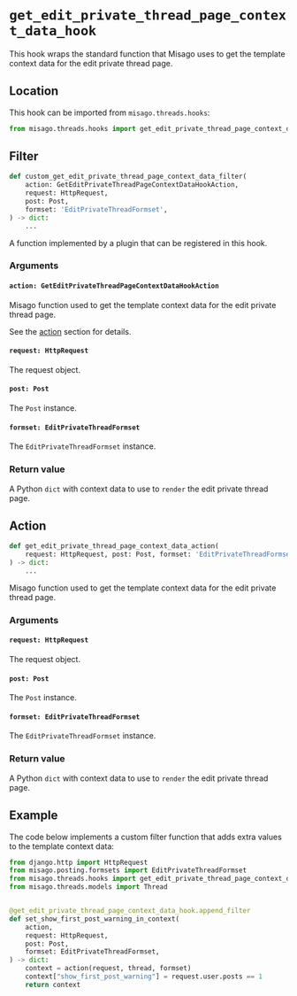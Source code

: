 # `get_edit_private_thread_page_context_data_hook`

This hook wraps the standard function that Misago uses to get the template context data for the edit private thread page.


## Location

This hook can be imported from `misago.threads.hooks`:

```python
from misago.threads.hooks import get_edit_private_thread_page_context_data_hook
```


## Filter

```python
def custom_get_edit_private_thread_page_context_data_filter(
    action: GetEditPrivateThreadPageContextDataHookAction,
    request: HttpRequest,
    post: Post,
    formset: 'EditPrivateThreadFormset',
) -> dict:
    ...
```

A function implemented by a plugin that can be registered in this hook.


### Arguments

#### `action: GetEditPrivateThreadPageContextDataHookAction`

Misago function used to get the template context data for the edit private thread page.

See the [action](#action) section for details.


#### `request: HttpRequest`

The request object.


#### `post: Post`

The `Post` instance.


#### `formset: EditPrivateThreadFormset`

The `EditPrivateThreadFormset` instance.


### Return value

A Python `dict` with context data to use to `render` the edit private thread page.


## Action

```python
def get_edit_private_thread_page_context_data_action(
    request: HttpRequest, post: Post, formset: 'EditPrivateThreadFormset'
) -> dict:
    ...
```

Misago function used to get the template context data for the edit private thread page.


### Arguments

#### `request: HttpRequest`

The request object.


#### `post: Post`

The `Post` instance.


#### `formset: EditPrivateThreadFormset`

The `EditPrivateThreadFormset` instance.


### Return value

A Python `dict` with context data to use to `render` the edit private thread page.


## Example

The code below implements a custom filter function that adds extra values to the template context data:

```python
from django.http import HttpRequest
from misago.posting.formsets import EditPrivateThreadFormset
from misago.threads.hooks import get_edit_private_thread_page_context_data_hook
from misago.threads.models import Thread


@get_edit_private_thread_page_context_data_hook.append_filter
def set_show_first_post_warning_in_context(
    action,
    request: HttpRequest,
    post: Post,
    formset: EditPrivateThreadFormset,
) -> dict:
    context = action(request, thread, formset)
    context["show_first_post_warning"] = request.user.posts == 1
    return context
```